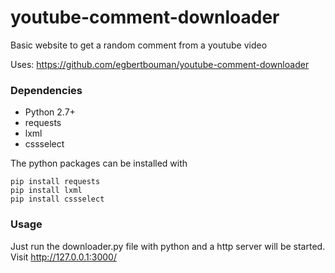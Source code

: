 # youtube-comment-downloader



Basic website to get a random comment from a youtube video






Uses: https://github.com/egbertbouman/youtube-comment-downloader

### Dependencies
* Python 2.7+
* requests
* lxml
* cssselect

The python packages can be installed with

    pip install requests
    pip install lxml
    pip install cssselect

### Usage
Just run the downloader.py file with python and a http server will be started.
Visit http://127.0.0.1:3000/
